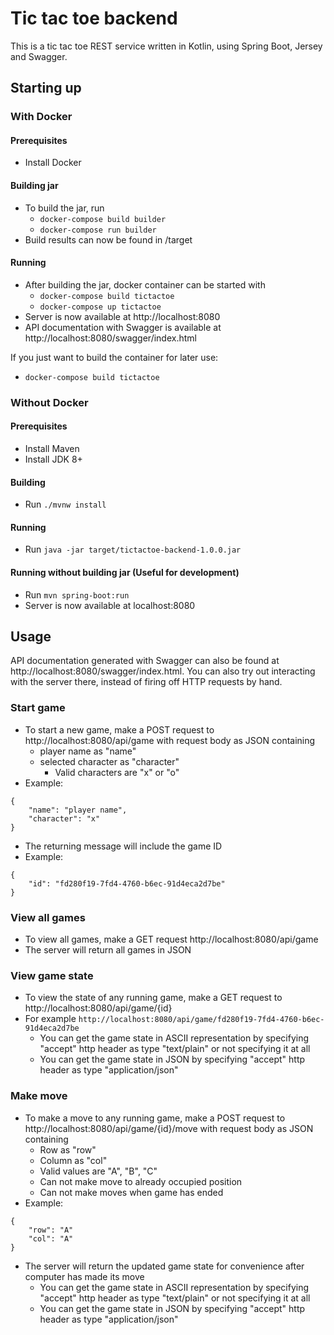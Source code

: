 # Tic tac toe backend

This is a tic tac toe REST service written in Kotlin, using Spring Boot, Jersey and Swagger.

## Starting up

### With Docker

#### Prerequisites
- Install Docker

#### Building jar

- To build the jar, run
    - ```docker-compose build builder```
    - ```docker-compose run builder```
- Build results can now be found in /target

#### Running

- After building the jar, docker container can be started with
    - ```docker-compose build tictactoe```
    - ```docker-compose up tictactoe```
- Server is now available at http://localhost:8080
- API documentation with Swagger is available at http://localhost:8080/swagger/index.html

If you just want to build the container for later use: 

- ```docker-compose build tictactoe```

### Without Docker

#### Prerequisites
- Install Maven
- Install JDK 8+

#### Building
- Run ```./mvnw install```

#### Running
- Run ```java -jar target/tictactoe-backend-1.0.0.jar```

#### Running without building jar (Useful for development)
- Run ```mvn spring-boot:run```
- Server is now available at localhost:8080


## Usage

API documentation generated with Swagger can also be found at http://localhost:8080/swagger/index.html. 
You can also try out interacting with the server there, instead of firing off HTTP requests by hand.

### Start game

- To start a new game, make a POST request to http://localhost:8080/api/game with request body as JSON containing
    - player name as "name"
    - selected character as "character"
        - Valid characters are "x" or "o"
- Example: 
```
{
    "name": "player name",
    "character": "x"
}
```
- The returning message will include the game ID
- Example: 
```
{
    "id": "fd280f19-7fd4-4760-b6ec-91d4eca2d7be"
}
```

### View all games

- To view all games, make a GET request http://localhost:8080/api/game
- The server will return all games in JSON

### View game state

- To view the state of any running game, make a GET request to http://localhost:8080/api/game/{id}
- For example ```http://localhost:8080/api/game/fd280f19-7fd4-4760-b6ec-91d4eca2d7be```
    - You can get the game state in ASCII representation by specifying "accept" http header as type "text/plain" or not specifying it at all
    - You can get the game state in JSON by specifying "accept" http header as type "application/json"

### Make move
- To make a move to any running game, make a POST request to http://localhost:8080/api/game/{id}/move with 
request body as JSON containing 
    - Row as "row"
    - Column as "col"
    - Valid values are "A", "B", "C"
    - Can not make move to already occupied position
    - Can not make moves when game has ended
- Example:
```
{
    "row": "A"
    "col": "A"
}
```
- The server will return the updated game state for convenience after computer has made its move
    - You can get the game state in ASCII representation by specifying "accept" http header as type "text/plain" or not specifying it at all
    - You can get the game state in JSON by specifying "accept" http header as type "application/json"
